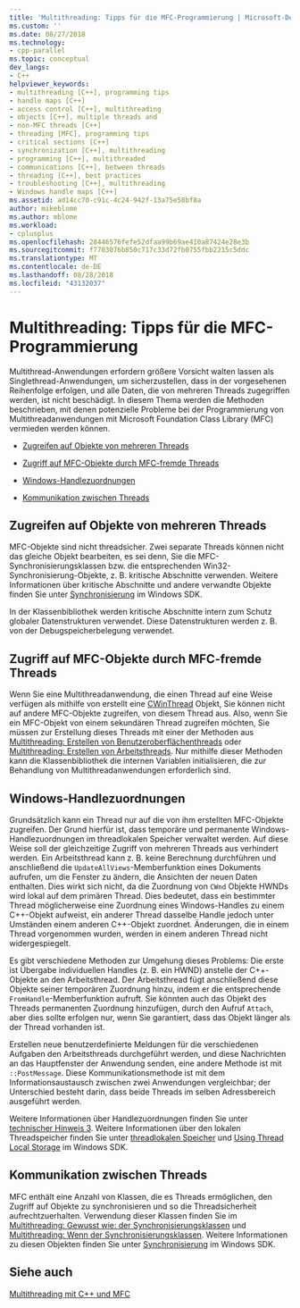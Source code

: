 ```yaml
---
title: 'Multithreading: Tipps für die MFC-Programmierung | Microsoft-Dokumentation'
ms.custom: ''
ms.date: 08/27/2018
ms.technology:
- cpp-parallel
ms.topic: conceptual
dev_langs:
- C++
helpviewer_keywords:
- multithreading [C++], programming tips
- handle maps [C++]
- access control [C++], multithreading
- objects [C++], multiple threads and
- non-MFC threads [C++]
- threading [MFC], programming tips
- critical sections [C++]
- synchronization [C++], multithreading
- programming [C++], multithreaded
- communications [C++], between threads
- threading [C++], best practices
- troubleshooting [C++], multithreading
- Windows handle maps [C++]
ms.assetid: ad14cc70-c91c-4c24-942f-13a75e58bf8a
author: mikeblome
ms.author: mblome
ms.workload:
- cplusplus
ms.openlocfilehash: 28446576fefe52dfaa99b69ae410a87424e28e3b
ms.sourcegitcommit: f7703076b850c717c33d72fb0755fbb2215c5ddc
ms.translationtype: MT
ms.contentlocale: de-DE
ms.lasthandoff: 08/28/2018
ms.locfileid: "43132037"
---
```

# <a name="multithreading-mfc-programming-tips"></a>Multithreading: Tipps für die MFC-Programmierung
Multithread-Anwendungen erfordern größere Vorsicht walten lassen als Singlethread-Anwendungen, um sicherzustellen, dass in der vorgesehenen Reihenfolge erfolgen, und alle Daten, die von mehreren Threads zugegriffen werden, ist nicht beschädigt. In diesem Thema werden die Methoden beschrieben, mit denen potenzielle Probleme bei der Programmierung von Multithreadanwendungen mit Microsoft Foundation Class Library (MFC) vermieden werden können.  
  
- [Zugreifen auf Objekte von mehreren Threads](#_core_accessing_objects_from_multiple_threads)  
  
- [Zugriff auf MFC-Objekte durch MFC-fremde Threads](#_core_accessing_mfc_objects_from_non.2d.mfc_threads)  
  
- [Windows-Handlezuordnungen](#_core_windows_handle_maps)  
  
- [Kommunikation zwischen Threads](#_core_communicating_between_threads)  
  
##  <a name="_core_accessing_objects_from_multiple_threads"></a> Zugreifen auf Objekte von mehreren Threads  
 
MFC-Objekte sind nicht threadsicher. Zwei separate Threads können nicht das gleiche Objekt bearbeiten, es sei denn, Sie die MFC-Synchronisierungsklassen bzw. die entsprechenden Win32-Synchronisierung-Objekte, z. B. kritische Abschnitte verwenden. Weitere Informationen über kritische Abschnitte und andere verwandte Objekte finden Sie unter [Synchronisierung](/windows/desktop/Sync/synchronization) im Windows SDK.  
  
In der Klassenbibliothek werden kritische Abschnitte intern zum Schutz globaler Datenstrukturen verwendet. Diese Datenstrukturen werden z. B. von der Debugspeicherbelegung verwendet.  
  
##  <a name="_core_accessing_mfc_objects_from_non.2d.mfc_threads"></a> Zugriff auf MFC-Objekte durch MFC-fremde Threads  
 
Wenn Sie eine Multithreadanwendung, die einen Thread auf eine Weise verfügen als mithilfe von erstellt eine [CWinThread](../mfc/reference/cwinthread-class.md) Objekt, Sie können nicht auf andere MFC-Objekte zugreifen, von diesem Thread aus. Also, wenn Sie ein MFC-Objekt von einem sekundären Thread zugreifen möchten, Sie müssen zur Erstellung dieses Threads mit einer der Methoden aus [Multithreading: Erstellen von Benutzeroberflächenthreads](multithreading-creating-user-interface-threads.md) oder [Multithreading: Erstellen von Arbeitsthreads](multithreading-creating-worker-threads.md). Nur mithilfe dieser Methoden kann die Klassenbibliothek die internen Variablen initialisieren, die zur Behandlung von Multithreadanwendungen erforderlich sind.  
  
##  <a name="_core_windows_handle_maps"></a> Windows-Handlezuordnungen  
 
Grundsätzlich kann ein Thread nur auf die von ihm erstellten MFC-Objekte zugreifen. Der Grund hierfür ist, dass temporäre und permanente Windows-Handlezuordnungen im threadlokalen Speicher verwaltet werden. Auf diese Weise soll der gleichzeitige Zugriff von mehreren Threads aus verhindert werden. Ein Arbeitsthread kann z. B. keine Berechnung durchführen und anschließend die `UpdateAllViews`-Memberfunktion eines Dokuments aufrufen, um die Fenster zu ändern, die Ansichten der neuen Daten enthalten. Dies wirkt sich nicht, da die Zuordnung von `CWnd` Objekte HWNDs wird lokal auf dem primären Thread. Dies bedeutet, dass ein bestimmter Thread möglicherweise eine Zuordnung eines Windows-Handles zu einem C++-Objekt aufweist, ein anderer Thread dasselbe Handle jedoch unter Umständen einem anderen C++-Objekt zuordnet. Änderungen, die in einem Thread vorgenommen wurden, werden in einem anderen Thread nicht widergespiegelt.  
  
Es gibt verschiedene Methoden zur Umgehung dieses Problems: Die erste ist Übergabe individuellen Handles (z. B. ein HWND) anstelle der C++-Objekte an den Arbeitsthread. Der Arbeitsthread fügt anschließend diese Objekte seiner temporären Zuordnung hinzu, indem er die entsprechende `FromHandle`-Memberfunktion aufruft. Sie könnten auch das Objekt des Threads permanenten Zuordnung hinzufügen, durch den Aufruf `Attach`, aber dies sollte erfolgen nur, wenn Sie garantiert, dass das Objekt länger als der Thread vorhanden ist.  
  
Erstellen neue benutzerdefinierte Meldungen für die verschiedenen Aufgaben den Arbeitsthreads durchgeführt werden, und diese Nachrichten an das Hauptfenster der Anwendung senden, eine andere Methode ist mit `::PostMessage`. Diese Kommunikationsmethode ist mit dem Informationsaustausch zwischen zwei Anwendungen vergleichbar; der Unterschied besteht darin, dass beide Threads im selben Adressbereich ausgeführt werden.  
  
Weitere Informationen über Handlezuordnungen finden Sie unter [technischer Hinweis 3](../mfc/tn003-mapping-of-windows-handles-to-objects.md). Weitere Informationen über den lokalen Threadspeicher finden Sie unter [threadlokalen Speicher](/windows/desktop/ProcThread/thread-local-storage) und [Using Thread Local Storage](/windows/desktop/ProcThread/using-thread-local-storage) im Windows SDK.  
  
##  <a name="_core_communicating_between_threads"></a> Kommunikation zwischen Threads  
 
MFC enthält eine Anzahl von Klassen, die es Threads ermöglichen, den Zugriff auf Objekte zu synchronisieren und so die Threadsicherheit aufrechtzuerhalten. Verwendung dieser Klassen finden Sie im [Multithreading: Gewusst wie: der Synchronisierungsklassen](multithreading-how-to-use-the-synchronization-classes.md) und [Multithreading: Wenn der Synchronisierungsklassen](multithreading-when-to-use-the-synchronization-classes.md). Weitere Informationen zu diesen Objekten finden Sie unter [Synchronisierung](/windows/desktop/Sync/synchronization) im Windows SDK.  
  
## <a name="see-also"></a>Siehe auch  

[Multithreading mit C++ und MFC](multithreading-with-cpp-and-mfc.md)